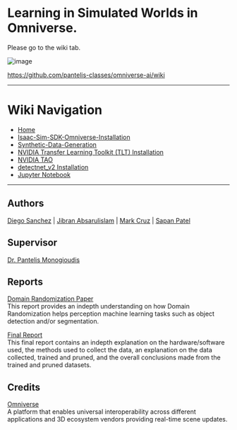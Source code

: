 # Learning in Simulated Worlds in Omniverse.

Please go to the wiki tab.

![image](https://user-images.githubusercontent.com/589439/143660504-bbcdb786-ea5f-4f74-9496-489032fa2e03.png)

https://github.com/pantelis-classes/omniverse-ai/wiki

<hr />

 # Wiki Navigation
* [Home][home]
* [Isaac-Sim-SDK-Omniverse-Installation][Omniverse]
* [Synthetic-Data-Generation][SDG]
* [NVIDIA Transfer Learning Toolkit (TLT) Installation][TLT]
* [NVIDIA TAO][TAO]
* [detectnet_v2 Installation][detectnet_v2]
* [Jupyter Notebook][Jupyter-Notebook]

[home]: https://github.com/pantelis-classes/omniverse-ai/wiki
[Omniverse]: https://github.com/pantelis-classes/omniverse-ai/wiki/Isaac-Sim-SDK-Omniverse-Installation
[SDG]: https://github.com/pantelis-classes/omniverse-ai/wiki/Synthetic-Data-Generation-(Python-API)
[TLT]: https://github.com/pantelis-classes/omniverse-ai/wiki/NVIDIA-Transfer-Learning-Toolkit-(TLT)-Installation
[NTLTSD]: https://github.com/pantelis-classes/omniverse-ai/wiki/Using-NVIDIA-TLT-with-Synthetic-Data
[TAO]: https://github.com/pantelis-classes/omniverse-ai/wiki/TAO-(NVIDIA-Train,-Adapt,-and-Optimize)
[detectnet_v2]: https://github.com/pantelis-classes/omniverse-ai/wiki/detectnet_v2-Installation
[Jupyter-Notebook]: https://github.com/pantelis-classes/omniverse-ai/wiki/Jupyter-Notebook

<hr />

## Authors

<a href="https://github.com/dfsanchez999%22%3EDiego Sanchez">Diego Sanchez</a> | <a href="https://harp.njit.edu/~jga26/%22%3EJibran Absarulislam">Jibran Absarulislam</a> | <a href="https://github.com/markkcruz%22%3EMark Cruz">Mark Cruz</a> | <a href="https://github.com/sppatel2112%22%3ESapan Patel">Sapan Patel</a>

## Supervisor

<a href="https://pantelis.github.io/%22%3EDr. Pantelis Monogioudis">Dr. Pantelis Monogioudis</a>

## Reports
<a href="https://docs.google.com/document/d/1jVXxrNgtOosZw_vAORzomSnmy45G3qK_mmk2B4oJtPg/edit?usp=sharing">Domain Randomization Paper</a><br>
This report provides an indepth understanding on how Domain Randomization helps perception machine learning tasks such as object detection and/or segmentation. 

<a href="https://docs.google.com/document/d/1WAzdqlWE0RUns41-0P951mnsqMR7I2XV/edit?usp=sharing&ouid=112712585131518554614&rtpof=true&sd=true">Final Report</a><br>
This final report contains an indepth explanation on the hardware/software used, the methods used to collect the data, an explanation on the data collected, trained and pruned, and the overall conclusions made from the trained and pruned datasets.

## Credits

<a href="https://developer.nvidia.com/nvidia-omniverse-platform%22%3ENVIDIA Omniverse">Omniverse</a><br>
A platform that enables universal interoperability across different applications and 3D ecosystem vendors providing real-time scene updates.
